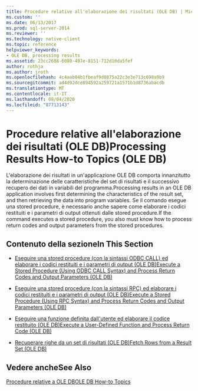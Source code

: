 ```yaml
---
title: Procedure relative all'elaborazione dei risultati (OLE DB) | Microsoft Docs
ms.custom: ''
ms.date: 06/13/2017
ms.prod: sql-server-2014
ms.reviewer: ''
ms.technology: native-client
ms.topic: reference
helpviewer_keywords:
- OLE DB, processing results
ms.assetid: 23cc2688-6080-497e-8151-712d10da5fef
author: rothja
ms.author: jroth
ms.openlocfilehash: 4c4aab04b1fbeaf9d0875a22c3e3e713c698a9b9
ms.sourcegitcommit: ad4d92dce894592a259721a1571b1d8736abacdb
ms.translationtype: MT
ms.contentlocale: it-IT
ms.lasthandoff: 08/04/2020
ms.locfileid: "87713143"
---
```

# <a name="processing-results-how-to-topics-ole-db"></a><span data-ttu-id="849f3-102">Procedure relative all'elaborazione dei risultati (OLE DB)</span><span class="sxs-lookup"><span data-stu-id="849f3-102">Processing Results How-to Topics (OLE DB)</span></span>
  <span data-ttu-id="849f3-103">L'elaborazione dei risultati in un'applicazione OLE DB comporta innanzitutto la determinazione delle caratteristiche del set di risultati e il successivo recupero dei dati in variabili del programma.</span><span class="sxs-lookup"><span data-stu-id="849f3-103">Processing results in an OLE DB application involves first determining the characteristics of the result set, and then retrieving the data into program variables.</span></span> <span data-ttu-id="849f3-104">Se il comando esegue una stored procedure, è necessario anche sapere come elaborare i codici restituiti e i parametri di output ottenuti dalle stored procedure.</span><span class="sxs-lookup"><span data-stu-id="849f3-104">If the command executes a stored procedure, you also must know how to process return codes and output parameters from the stored procedures.</span></span>  
  
## <a name="in-this-section"></a><span data-ttu-id="849f3-105">Contenuto della sezione</span><span class="sxs-lookup"><span data-stu-id="849f3-105">In This Section</span></span>  
  
-   [<span data-ttu-id="849f3-106">Eseguire una stored procedure &#40;con la sintassi ODBC CALL&#41; ed elaborare i codici restituiti e i parametri di output &#40;OLE DB&#41;</span><span class="sxs-lookup"><span data-stu-id="849f3-106">Execute a Stored Procedure &#40;Using ODBC CALL Syntax&#41; and Process Return Codes and Output Parameters &#40;OLE DB&#41;</span></span>](execute-stored-procedure-with-odbc-call-and-process-output.md)  
  
-   [<span data-ttu-id="849f3-107">Eseguire una stored procedure &#40;con la sintassi RPC&#41; ed elaborare i codici restituiti e i parametri di output &#40;OLE DB&#41;</span><span class="sxs-lookup"><span data-stu-id="849f3-107">Execute a Stored Procedure &#40;Using RPC Syntax&#41; and Process Return Codes and Output Parameters &#40;OLE DB&#41;</span></span>](execute-stored-procedure-with-rpc-and-process-output.md)  
  
-   [<span data-ttu-id="849f3-108">Eseguire una funzione definita dall'utente ed elaborare il codice restituito &#40;OLE DB&#41;</span><span class="sxs-lookup"><span data-stu-id="849f3-108">Execute a User-Defined Function and Process Return Code &#40;OLE DB&#41;</span></span>](execute-a-user-defined-function-and-process-return-code-ole-db.md)  
  
-   [<span data-ttu-id="849f3-109">Recuperare righe da un set di risultati &#40;OLE DB&#41;</span><span class="sxs-lookup"><span data-stu-id="849f3-109">Fetch Rows from a Result Set &#40;OLE DB&#41;</span></span>](fetch-rows-from-a-result-set-ole-db.md)  
  
## <a name="see-also"></a><span data-ttu-id="849f3-110">Vedere anche</span><span class="sxs-lookup"><span data-stu-id="849f3-110">See Also</span></span>  
 [<span data-ttu-id="849f3-111">Procedure relative a OLE DB</span><span class="sxs-lookup"><span data-stu-id="849f3-111">OLE DB How-to Topics</span></span>](../ole-db-how-to-topics.md)  
  
  
